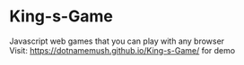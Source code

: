 # King-s-Game
Javascript web games that you can play with any browser <br>
Visit: https://dotnamemush.github.io/King-s-Game/ for demo
